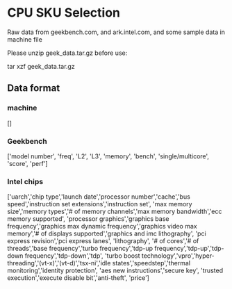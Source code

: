 # CPU SKU Selection

Raw data from geekbench.com, and ark.intel.com, and some sample data in machine file

Please unzip geek_data.tar.gz before use:

tar xzf geek_data.tar.gz

## Data format

### machine
[]

### Geekbench
['model number', 'freq', 'L2', 'L3', 'memory', 'bench', 'single/multicore', 'score', 'perf']

### Intel chips
['uarch','chip type','launch date','processor number','cache','bus speed','instruction set extensions','instruction set',
   'max memory size','memory types','# of memory channels','max memory bandwidth','ecc memory supported',
   'processor graphics','graphics base frequency','graphics max dynamic frequency','graphics video max memory','# of displays supported','graphics and imc lithography', 'pci express revision','pci express lanes', 'lithography',
   '# of cores','# of threads','base frequency','turbo frequency','tdp-up frequency','tdp-up','tdp-down frequency','tdp-down','tdp',
   'turbo boost technology','vpro','hyper-threading','(vt-x)','(vt-d)','tsx-ni','idle states','speedstep','thermal monitoring','identity protection', 'aes new instructions','secure key', 'trusted execution','execute disable bit','anti-theft', 'price']
